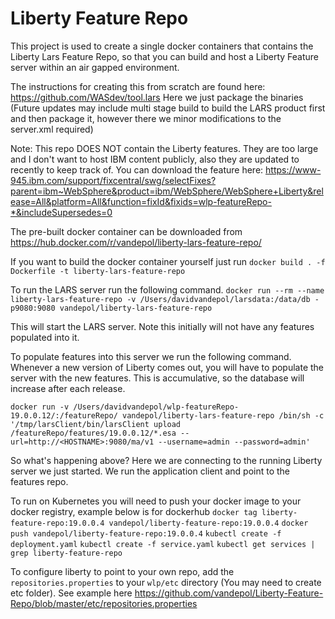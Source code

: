 # Liberty Feature Repo

This project is used to create a single docker containers that contains the Liberty Lars Feature Repo, so that you can build and host a Liberty Feature server within an air gapped environment.

The instructions for creating this from scratch are found here:
https://github.com/WASdev/tool.lars
Here we just package the binaries
(Future updates may include multi stage build to build the LARS product first and then package it, however there we minor modifications to the server.xml required)

Note:  This repo DOES NOT contain the Liberty features.  They are too large and I don't want to host IBM content publicly, also they are updated to recently to keep track of.  You can download the feature here:
https://www-945.ibm.com/support/fixcentral/swg/selectFixes?parent=ibm~WebSphere&product=ibm/WebSphere/WebSphere+Liberty&release=All&platform=All&function=fixId&fixids=wlp-featureRepo-*&includeSupersedes=0

The pre-built docker container can be downloaded from https://hub.docker.com/r/vandepol/liberty-lars-feature-repo/

If you want to build the docker container yourself just run
`docker build . -f Dockerfile -t liberty-lars-feature-repo`

To run the LARS server run the following command.
`docker run --rm --name liberty-lars-feature-repo -v /Users/davidvandepol/larsdata:/data/db -p9080:9080 vandepol/liberty-lars-feature-repo`

This will start the LARS server.  Note this initially will not have any features populated into it.

To populate features into this server we run the following command. Whenever a new version of Liberty comes out, you will have to populate the server with the new features.  This is accumulative, so the database will increase after each release.  

`docker run -v /Users/davidvandepol/wlp-featureRepo-19.0.0.12/:/featureRepo/ vandepol/liberty-lars-feature-repo /bin/sh -c '/tmp/larsClient/bin/larsClient upload /featureRepo/features/19.0.0.12/*.esa --url=http://<HOSTNAME>:9080/ma/v1 --username=admin --password=admin'`

So what's happening above?  Here we are connecting to the running Liberty server we just started.  We run the application client and point to the features repo.  


To run on Kubernetes you will need to push your docker image to your docker registry, example below is for dockerhub
`docker tag liberty-feature-repo:19.0.0.4 vandepol/liberty-feature-repo:19.0.0.4`
`docker push vandepol/liberty-feature-repo:19.0.0.4`
`kubectl create -f deployment.yaml`
`kubectl create -f service.yaml`
`kubectl get services | grep liberty-feature-repo`


To configure liberty to point to your own repo, add the `repositories.properties` to your `wlp/etc` directory (You may need to create etc folder).  See example here https://github.com/vandepol/Liberty-Feature-Repo/blob/master/etc/repositories.properties
